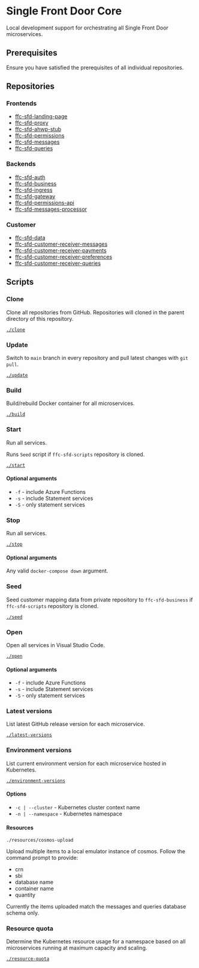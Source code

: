 # Single Front Door Core
Local development support for orchestrating all Single Front Door microservices.

## Prerequisites

Ensure you have satisfied the prerequisites of all individual repositories.

## Repositories
### Frontends
- [ffc-sfd-landing-page](https://github.com/defra/ffc-sfd-landing-page)
- [ffc-sfd-proxy](https://github.com/defra/ffc-sfd-proxy)
- [ffc-sfd-ahwp-stub](https://github.com/defra/ffc-sfd-ahwp-stub)
- [ffc-sfd-permissions](https://github.com/defra/ffc-sfd-permissions)
- [ffc-sfd-messages](https://github.com/DEFRA/ffc-sfd-messages)
- [ffc-sfd-queries](https://github.com/DEFRA/ffc-sfd-queries)

### Backends
- [ffc-sfd-auth](https://github.com/defra/ffc-sfd-auth)
- [ffc-sfd-business](https://github.com/defra/ffc-sfd-business)
- [ffc-sfd-ingress](https://github.com/defra/ffc-sfd-ingress)
- [ffc-sfd-gateway](https://github.com/defra/ffc-sfd-gateway)
- [ffc-sfd-permissions-api](https://github.com/defra/ffc-sfd-permissions-api)
- [ffc-sfd-messages-processor](https://github.com/DEFRA/ffc-sfd-messages-processor)

### Customer
- [ffc-sfd-data](https://github.com/defra/ffc-sfd-data)
- [ffc-sfd-customer-receiver-messages](https://github.com/DEFRA/ffc-sfd-customer-receiver-messages)
- [ffc-sfd-customer-receiver-payments](https://github.com/DEFRA/ffc-sfd-customer-receiver-payments)
- [ffc-sfd-customer-receiver-preferences](https://github.com/DEFRA/ffc-sfd-customer-receiver-preferences)
- [ffc-sfd-customer-receiver-queries](https://github.com/DEFRA/ffc-sfd-customer-receiver-queries)

## Scripts

### Clone

Clone all repositories from GitHub.  Repositories will cloned in the parent directory of this repository.

[`./clone`](clone)

### Update

Switch to `main` branch in every repository and pull latest changes with `git pull`.

[`./update`](update)

### Build

Build/rebuild Docker container for all microservices.

[`./build`](build)

### Start

Run all services.

Runs `Seed` script if `ffc-sfd-scripts` repository is cloned.

[`./start`](start)

#### Optional arguments
- `-f` - include Azure Functions
- `-s` - include Statement services
- `-S` - only statement services

### Stop

Run all services.

[`./stop`](stop)

#### Optional arguments

Any valid `docker-compose down` argument.

### Seed

Seed customer mapping data from private repository to `ffc-sfd-business` if `ffc-sfd-scripts` repository is cloned.

[`./seed`](seed)

### Open

Open all services in Visual Studio Code.

[`./open`](open)

#### Optional arguments
- `-f` - include Azure Functions
- `-s` - include Statement services
- `-S` - only statement services

### Latest versions

List latest GitHub release version for each microservice.

[`./latest-versions`](latest-versions)

### Environment versions

List current environment version for each microservice hosted in Kubernetes.

[`./environment-versions`](environment-versions)

#### Options
- `-c | --cluster` - Kubernetes cluster context name
- `-n | --namespace` - Kubernetes namespace

#### Resources
`./resources/cosmos-upload`  

Upload multiple items to a local emulator instance of cosmos. Follow the command prompt to provide:
- crn
- sbi
- database name
- container name
- quantity

Currently the items uploaded match the messages and queries database schema only.

### Resource quota

Determine the Kubernetes resource usage for a namespace based on all microservices running at maximum capacity and scaling.

[`./resource-quota`](resource-quota)